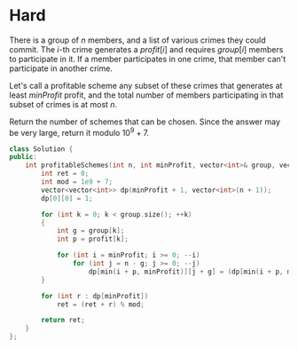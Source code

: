 # Hard

There is a group of $n$ members, and a list of various crimes they could commit. The $i$-th crime generates a $profit[i]$ and requires $group[i]$ members to participate in it. If a member participates in one crime, that member can't participate in another crime.

Let's call a profitable scheme any subset of these crimes that generates at least $minProfit$ profit, and the total number of members participating in that subset of crimes is at most $n$.

Return the number of schemes that can be chosen. Since the answer may be very large, return it modulo $10^9 + 7$.

```cpp
class Solution {
public:
    int profitableSchemes(int n, int minProfit, vector<int>& group, vector<int>& profit) {
        int ret = 0;
        int mod = 1e9 + 7;
        vector<vector<int>> dp(minProfit + 1, vector<int>(n + 1));
        dp[0][0] = 1;

        for (int k = 0; k < group.size(); ++k)
        {
            int g = group[k];
            int p = profit[k];

            for (int i = minProfit; i >= 0; --i)
                for (int j = n - g; j >= 0; --j)
                    dp[min(i + p, minProfit)][j + g] = (dp[min(i + p, minProfit)][j + g] + dp[i][j]) % mod;
        }

        for (int r : dp[minProfit])
            ret = (ret + r) % mod;

        return ret;
    }
};
```
